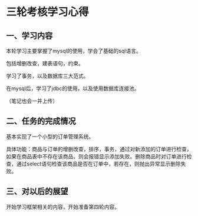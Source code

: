 # 三轮考核学习心得

## 一、学习内容

本轮学习主要掌握了mysql的使用，学会了基础的sql语言。

包括增删改查，建表语句，约束。

学习了事务，以及数据库三大范式。

在mysql后，学习了jdbc的使用，以及使用数据库连接池。

（笔记也会一并上传）

## 二、任务的完成情况

基本实现了一个小型的订单管理系统。

具体功能：商品与订单的增删改查，排序，事务，通过对新添加的订单进行检查，如果在商品表中不存在该商品，则会报错显示添加失败。删除商品时对订单进行检查，通过select语句检查该商品是否在订单中，若存在，则抛出异常显示删除失败。

## 三、对以后的展望

开始学习框架相关的内容，开始准备第四轮内容。